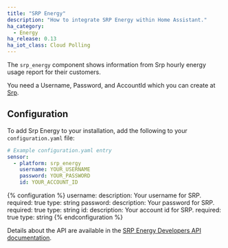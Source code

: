 ```yaml
---
title: "SRP Energy"
description: "How to integrate SRP Energy within Home Assistant."
ha_category:
  - Energy
ha_release: 0.13
ha_iot_class: Cloud Polling
---
```


The `srp_energy` component shows information from Srp hourly energy usage report for their customers.

You need a Username, Password, and AccountId which you can create at [Srp](https://www.srpnet.com).

## Configuration

To add Srp Energy to your installation, add the following to your `configuration.yaml` file:

```yaml
# Example configuration.yaml entry
sensor:
  - platform: srp_energy
    username: YOUR_USERNAME
    password: YOUR_PASSWORD
    id: YOUR_ACCOUNT_ID
```

{% configuration %}
username:
  description: Your username for SRP.
  required: true
  type: string
password:
  description: Your password for SRP.
  required: true
  type: string
id:
  description: Your account id for SRP.
  required: true
  type: string
{% endconfiguration %}

Details about the API are available in the [SRP Energy Developers API documentation](https://srpenergy-api-client-python.readthedocs.io/en/latest/?badge=latest).

